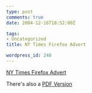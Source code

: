 ```yaml
---
type: post
comments: true
date: 2004-12-16T18:52:00Z

tags:
- Uncategorized
title: NY Times Firefox Advert

wordpress_id: 240
---
```


[NY Times Firefox Advert](http://www.mozilla.org/images/nyt_ad_large_2004.png)  

There's also a [PDF Version](http://www.mozilla.org/press/nytimes-firefox-final.pdf)
